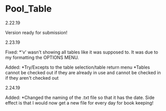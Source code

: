 # Pool_Table

2.22.19

Version ready for submission! 

2.23.19

Fixed:
  *'v' wasn't showing all tables like it was supposed to.  It was due to my formatting the OPTIONS MENU.

Added:
  *Try/Excepts to the table selection/table return menu
  *Tables cannot be checked out if they are already in use and cannot be checked in if they aren't checked out

2.24.19

Added:
 *Changed the naming of the .txt file so that it has the date. Side effect is that I would now get a new file for every day for book keeping!
